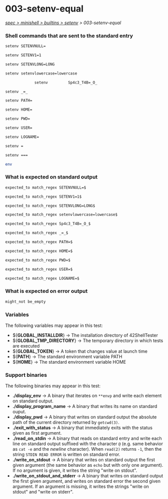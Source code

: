 # 003-setenv-equal

*[spec > minishell > builtins > setenv](..) > 003-setenv-equal*

### Shell commands that are sent to the standard entry

```bash
setenv SETENVNULL=

setenv SETENV1=1

setenv SETENVLONG=LONG

setenv setenvlowercase=lowercase

	   		 setenv 		Sp4c3_T4B=_O_		 		 

setenv _=_

setenv PATH=

setenv HOME=

setenv PWD=

setenv USER=

setenv LOGNAME=

setenv =

setenv ===

env
```

### What is expected on standard output

```bash
expected_to match_regex SETENVNULL=$

expected_to match_regex SETENV1=1$

expected_to match_regex SETENVLONG=LONG$

expected_to match_regex setenvlowercase=lowercase$

expected_to match_regex Sp4c3_T4B=_O_$

expected_to match_regex _=_$

expected_to match_regex PATH=$

expected_to match_regex HOME=$

expected_to match_regex PWD=$

expected_to match_regex USER=$

expected_to match_regex LOGNAME=$

```

### What is expected on error output

```bash
might_not be_empty

```

### Variables

The following variables may appear in this test:

* ${**GLOBAL_INSTALLDIR**} -> The installation directory of 42ShellTester
* ${**GLOBAL_TMP_DIRECTORY**} -> The temporary directory in which tests are executed
* ${**GLOBAL_TOKEN**} -> A token that changes value at launch time
* ${**PATH**} -> The standard environment variable PATH
* ${**HOME**} -> The standard environment variable HOME

### Support binaries

The following binaries may appear in this test:


* **./display_env** -> A binary that iterates on `**envp` and write each element on standard output.
* **./display_program_name** -> A binary that writes its name on standard ouput.
* **./display_pwd** -> A binary that writes on standard output the absolute path of the current directory returned by `getcwd(3)`.
* **./exit_with_status** -> A binary that immediately exits with the status given as first argument.
* **./read_on_stdin** -> A binary that reads on standard entry and write each line on standard output suffixed with the character `@` (e.g. same behavior as `cat -e` and the *newline* character). When `read(2)` returns `-1`, then the string `STDIN READ ERROR` is written on standard error.
* **./write_on_stdout** -> A binary that writes on standard output the first given argument (the same behavior as `echo` but with only one argument). If no argument is given, it writes the string "write on stdout".
* **./write_on_stdout_and_stderr** -> A binary that writes on standard output the first given argument, and writes on standard error the second given argument. If an argument is missing, it writes the strings "write on stdout" and "write on stderr".
